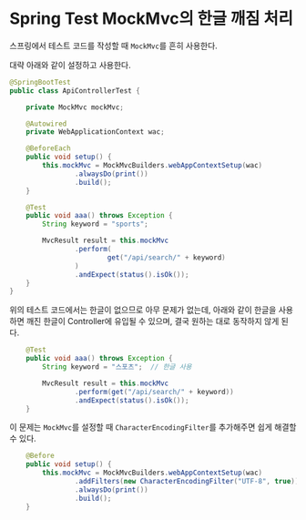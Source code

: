 # Spring Test MockMvc의 한글 깨짐 처리

스프링에서 테스트 코드를 작성할 때 `MockMvc`를 흔히 사용한다.

대략 아래와 같이 설정하고 사용한다.

```java
@SpringBootTest
public class ApiControllerTest {

    private MockMvc mockMvc;

    @Autowired
    private WebApplicationContext wac;

    @BeforeEach
    public void setup() {
        this.mockMvc = MockMvcBuilders.webAppContextSetup(wac)
                .alwaysDo(print())
                .build();
    }

    @Test
    public void aaa() throws Exception {
        String keyword = "sports";

        MvcResult result = this.mockMvc
                .perform(
                        get("/api/search/" + keyword)
                )
                .andExpect(status().isOk());
    }
}
```

위의 테스트 코드에서는 한글이 없으므로 아무 문제가 없는데, 아래와 같이 한글을 사용하면 깨진 한글이 Controller에 유입될 수 있으며, 결국 원하는 대로 동작하지 않게 된다.

```java
    @Test
    public void aaa() throws Exception {
        String keyword = "스포츠";  // 한글 사용

        MvcResult result = this.mockMvc
                .perform(get("/api/search/" + keyword))
                .andExpect(status().isOk());
    }
```

이 문제는 `MockMvc`를 설정할 때 `CharacterEncodingFilter`를 추가해주면 쉽게 해결할 수 있다.

```java
    @Before
    public void setup() {
        this.mockMvc = MockMvcBuilders.webAppContextSetup(wac)
                .addFilters(new CharacterEncodingFilter("UTF-8", true))  // 필터 추가
                .alwaysDo(print())
                .build();
    }
```
